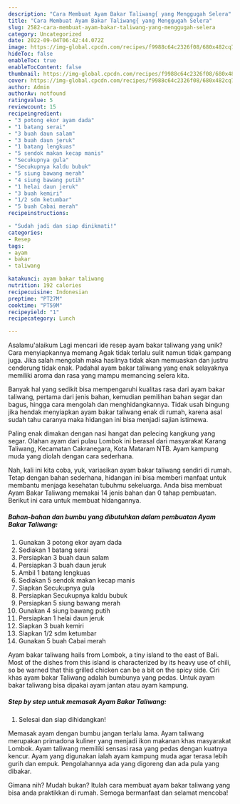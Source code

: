 ```yaml
---
description: "Cara Membuat Ayam Bakar Taliwang{ yang Menggugah Selera"
title: "Cara Membuat Ayam Bakar Taliwang{ yang Menggugah Selera"
slug: 2582-cara-membuat-ayam-bakar-taliwang-yang-menggugah-selera
category: Uncategorized
date: 2022-09-04T06:42:44.072Z
image: https://img-global.cpcdn.com/recipes/f9988c64c2326f08/680x482cq70/ayam-bakar-taliwang-foto-resep-utama.jpg
hideToc: false
enableToc: true
enableTocContent: false
thumbnail: https://img-global.cpcdn.com/recipes/f9988c64c2326f08/680x482cq70/ayam-bakar-taliwang-foto-resep-utama.jpg
cover: https://img-global.cpcdn.com/recipes/f9988c64c2326f08/680x482cq70/ayam-bakar-taliwang-foto-resep-utama.jpg
author: Admin
authorAv: notfound
ratingvalue: 5
reviewcount: 15
recipeingredient:
- "3 potong ekor ayam dada"
- "1 batang serai"
- "3 buah daun salam"
- "3 buah daun jeruk"
- "1 batang lengkuas"
- "5 sendok makan kecap manis"
- "Secukupnya gula"
- "Secukupnya kaldu bubuk"
- "5 siung bawang merah"
- "4 siung bawang putih"
- "1 helai daun jeruk"
- "3 buah kemiri"
- "1/2 sdm ketumbar"
- "5 buah Cabai merah"
recipeinstructions:

- "Sudah jadi dan siap dinikmati!"
categories:
- Resep
tags:
- ayam
- bakar
- taliwang

katakunci: ayam bakar taliwang 
nutrition: 192 calories
recipecuisine: Indonesian
preptime: "PT27M"
cooktime: "PT59M"
recipeyield: "1"
recipecategory: Lunch

---
```



Asalamu'alaikum Lagi mencari ide resep ayam bakar taliwang yang unik? Cara menyiapkannya memang Agak tidak terlalu sulit namun tidak gampang juga. Jika salah mengolah maka hasilnya tidak akan memuaskan dan justru cenderung tidak enak. Padahal ayam bakar taliwang yang enak selayaknya memiliki aroma dan rasa yang mampu memancing selera kita.


Banyak hal yang sedikit bisa mempengaruhi kualitas rasa dari ayam bakar taliwang, pertama dari jenis bahan, kemudian pemilihan bahan segar dan bagus, hingga cara mengolah dan menghidangkannya. Tidak usah bingung jika hendak menyiapkan ayam bakar taliwang enak di rumah, karena asal sudah tahu caranya maka hidangan ini bisa menjadi sajian istimewa.

Paling enak dimakan dengan nasi hangat dan pelecing kangkung yang segar. Olahan ayam dari pulau Lombok ini berasal dari masyarakat Karang Taliwang, Kecamatan Cakranegara, Kota Mataram NTB. Ayam kampung muda yang diolah dengan cara sederhana.


Nah, kali ini kita coba, yuk, variasikan ayam bakar taliwang sendiri di rumah. Tetap dengan bahan sederhana, hidangan ini bisa memberi manfaat untuk membantu menjaga kesehatan tubuhmu sekeluarga. Anda bisa membuat Ayam Bakar Taliwang memakai 14 jenis bahan dan 0 tahap pembuatan. Berikut ini cara untuk membuat hidangannya.

<!--inarticleads1-->

##### Bahan-bahan dan bumbu yang dibutuhkan dalam pembuatan Ayam Bakar Taliwang:

1. Gunakan 3 potong ekor ayam dada
1. Sediakan 1 batang serai
1. Persiapkan 3 buah daun salam
1. Persiapkan 3 buah daun jeruk
1. Ambil 1 batang lengkuas
1. Sediakan 5 sendok makan kecap manis
1. Siapkan Secukupnya gula
1. Persiapkan Secukupnya kaldu bubuk
1. Persiapkan 5 siung bawang merah
1. Gunakan 4 siung bawang putih
1. Persiapkan 1 helai daun jeruk
1. Siapkan 3 buah kemiri
1. Siapkan 1/2 sdm ketumbar
1. Gunakan 5 buah Cabai merah


Ayam bakar taliwang hails from Lombok, a tiny island to the east of Bali. Most of the dishes from this island is characterized by its heavy use of chili, so be warned that this grilled chicken can be a bit on the spicy side. Ciri khas ayam bakar Taliwang adalah bumbunya yang pedas. Untuk ayam bakar taliwang bisa dipakai ayam jantan atau ayam kampung. 

<!--inarticleads2-->

##### Step by step untuk memasak Ayam Bakar Taliwang:


1. Selesai dan siap dihidangkan!

Memasak ayam dengan bumbu jangan terlalu lama. Ayam taliwang merupakan primadona kuliner yang menjadi ikon makanan khas masyarakat Lombok. Ayam taliwang memiliki sensasi rasa yang pedas dengan kuatnya kencur. Ayam yang digunakan ialah ayam kampung muda agar terasa lebih gurih dan empuk. Pengolahannya ada yang digoreng dan ada pula yang dibakar. 

Gimana nih? Mudah bukan? Itulah cara membuat ayam bakar taliwang yang bisa anda praktikkan di rumah. Semoga bermanfaat dan selamat mencoba!
